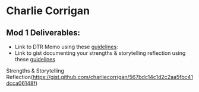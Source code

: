 # Charlie Corrigan

## Mod 1 Deliverables:
* Link to DTR Memo using these [guidelines](https://github.com/turingschool/career-development-curriculum/blob/master/module_one/dtr_guidelines_memo.md):
* Link to gist documenting your strengths & storytelling reflection using these [guidelines](https://github.com/turingschool/career-development-curriculum/blob/master/module_one/strengths_storytelling_reflection.md)

Strengths & Storytelling Reflection(https://gist.github.com/charliecorrigan/567bdc14c1d2c2aa5fbc41dcca06148f)
